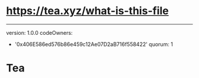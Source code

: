 # https://tea.xyz/what-is-this-file
---
version: 1.0.0
codeOwners:
  - '0x406E586ed576b86e459c12Ae07D2aB716f558422'
quorum: 1
# Tea
